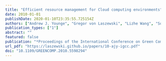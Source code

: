 ```yaml
---
title: "Efficient resource management for Cloud computing environments"
date: 2010-01-01
publishDate: 2020-01-10T23:35:55.725154Z
authors: ["Andrew J. Younge", "Gregor von Laszewski", "Lizhe Wang", "Sonia Lopez-Alarcon", "Warren Carithers"]
publication_types: ["1"]
abstract: ""
featured: false
publication: "*Proceedings of the International Conference on Green Computing*"
url_pdf: "https://laszewski.github.io/papers/10-ajy-igcc.pdf"
doi: "10.1109/GREENCOMP.2010.5598294"
---
```


